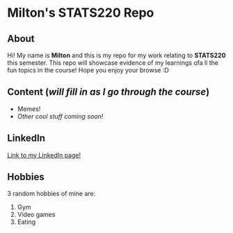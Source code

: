 # Milton's STATS220 Repo

## About

Hi! My name is **Milton** and this is my repo for my work relating to **STATS220** this semester. This repo will showcase evidence of my learnings ofa ll the fun topics in the course! Hope you enjoy your browse :D

## Content (*will fill in as I go through the course*)
* Memes!
* *Other cool stuff coming soon!*

## LinkedIn
[Link to my LinkedIn page!](https://www.linkedin.com/in/milton-wu-2baa73271/)

## Hobbies
3 random hobbies of mine are:
1. Gym
2. Video games
3. Eating

